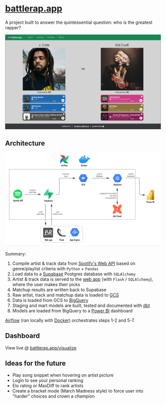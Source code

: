 # [battlerap.app](https://battlerap.app)

A project built to answer the quintessential question: who is the greatest rapper?

![Demo](https://github.com/fuwilliam/battle-rap/blob/main/images/demo.png)

## Architecture

![Architecture](https://github.com/fuwilliam/battle-rap/blob/main/images/architecture.png)

Summary:

1. Compile artist & track data from [Spotify's Web API](https://developer.spotify.com/documentation/web-api/) based on genre/playlist criteria with `Python` + `Pandas`
2. Load data to a [Supabase](https://supabase.com/) Postgres database with `SQLAlchemy`
3. Artist & track data is served to the [web app](https://battle-rap-365403.appspot.com/) (with `Flask` / `SQLAlchemy`), where the user makes their picks
4. Matchup results are written back to Supabase
5. Raw artist, track and matchup data is loaded to [GCS](https://cloud.google.com/storage)
6. Data is loaded from GCS to [BigQuery](https://cloud.google.com/bigquery)
7. Staging and mart models are built, tested and documented with [dbt](https://www.getdbt.com)
8. Models are loaded from BigQuery to a [Power BI](https://powerbi.microsoft.com/) dashboard

[Airflow](https://airflow.apache.org/) (ran locally with [Docker](https://www.docker.com/)) orchestrates steps 1-2 and 5-7.

## Dashboard
View live @ [battlerap.app/visualize](https://battlerap.app/visualize)


## Ideas for the future

- Play song snippet when hovering on artist picture
- Login to see your personal ranking
- Elo rating or MaxDiff to rank artists
- Create a bracket mode (March Madness style) to force user into "harder" choices and crown a champion
